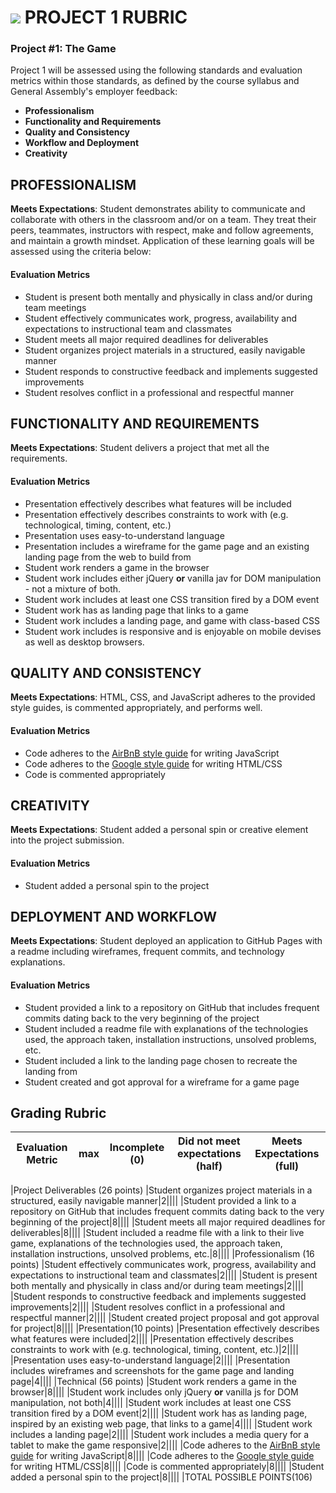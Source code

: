 # ![](https://ga-dash.s3.amazonaws.com/production/assets/logo-9f88ae6c9c3871690e33280fcf557f33.png) PROJECT 1 RUBRIC

### Project #1: The Game

Project 1 will be assessed using the following standards and evaluation metrics within those standards, as defined by the course syllabus and General Assembly's employer feedback:

* **Professionalism**
* **Functionality and Requirements**
* **Quality and Consistency**
* **Workflow and Deployment**
* **Creativity**

## PROFESSIONALISM

**Meets Expectations**: Student demonstrates ability to communicate and collaborate with others in the classroom and/or on a team. They treat their peers, teammates, instructors with respect, make and follow agreements, and maintain a growth mindset. Application of these learning goals will be assessed using the criteria below:

#### Evaluation Metrics

* Student is present both mentally and physically in class and/or during team meetings
* Student effectively communicates work, progress, availability and expectations to instructional team and classmates
* Student meets all major required deadlines for deliverables
* Student organizes project materials in a structured, easily navigable manner
* Student responds to constructive feedback and implements suggested improvements
* Student resolves conflict in a professional and respectful manner

## FUNCTIONALITY AND REQUIREMENTS

**Meets Expectations**: Student delivers a project that met all the requirements.

#### Evaluation Metrics

* Presentation effectively describes what features will be included
* Presentation effectively describes constraints to work with (e.g. technological, timing, content, etc.)
* Presentation uses easy-to-understand language
* Presentation includes a wireframe for the game page and an existing landing page from the web to build from
* Student work renders a game in the browser
* Student work includes either jQuery **or** vanilla jav for DOM manipulation - not a mixture of both.
* Student work includes at least one CSS transition fired by a DOM event
* Student work has as landing page that links to a game
* Student work includes a landing page, and game with class-based CSS
* Student work includes is responsive and is enjoyable on mobile devises as well as desktop browsers.

## QUALITY AND CONSISTENCY

**Meets Expectations**: HTML, CSS, and JavaScript adheres to the provided style guides, is commented appropriately, and performs well.

#### Evaluation Metrics

* Code adheres to the [AirBnB style guide](https://github.com/airbnb/javascript) for writing JavaScript
* Code adheres to the [Google style guide](https://google.github.io/styleguide/htmlcssguide.xml) for writing HTML/CSS
* Code is commented appropriately

## CREATIVITY

**Meets Expectations**: Student added a personal spin or creative element into the project submission.

#### Evaluation Metrics

* Student added a personal spin to the project

## DEPLOYMENT AND WORKFLOW

**Meets Expectations**: Student deployed an application to GitHub Pages with a readme including wireframes, frequent commits, and technology explanations.

#### Evaluation Metrics

* Student provided a link to a repository on GitHub that includes frequent commits dating back to the very beginning of the project
* Student included a readme file with explanations of the technologies used, the approach taken, installation instructions, unsolved problems, etc.
* Student included a link to the landing page chosen to recreate the landing from
* Student created and got approval for a wireframe for a game page

## Grading Rubric

| Evaluation Metric | max | Incomplete (0) | Did not meet expectations (half) | Meets Expectations (full) |
| ----------------- | --- | -------------- | -------------------------------- | ------------------------- |


|<th colspan=4>Project Deliverables (26 points)</th>
|Student organizes project materials in a structured, easily navigable manner|2||||
|Student provided a link to a repository on GitHub that includes frequent commits dating back to the very beginning of the project|8||||
|Student meets all major required deadlines for deliverables|8||||
|Student included a readme file with a link to their live game, explanations of the technologies used, the approach taken, installation instructions, unsolved problems, etc.|8||||
|<th colspan=4>Professionalism (16 points)</th>
|Student effectively communicates work, progress, availability and expectations to instructional team and classmates|2||||
|Student is present both mentally and physically in class and/or during team meetings|2||||
|Student responds to constructive feedback and implements suggested improvements|2||||
|Student resolves conflict in a professional and respectful manner|2||||
|Student created project proposal and got approval for project|8||||
|<th colspan=4>Presentation(10 points)</th>
|Presentation effectively describes what features were included|2||||
|Presentation effectively describes constraints to work with (e.g. technological, timing, content, etc.)|2||||
|Presentation uses easy-to-understand language|2||||
|Presentation includes wireframes and screenshots for the game page and landing page|4||||
|<th colspan=4>Technical (56 points)</th>
|Student work renders a game in the browser|8||||
|Student work includes only jQuery **or** vanilla js for DOM manipulation, not both|4||||
|Student work includes at least one CSS transition fired by a DOM event|2||||
|Student work has as landing page, inspired by an existing web page, that links to a game|4||||
|Student work includes a landing page|2||||
|Student work includes a media query for a tablet to make the game responsive|2||||
|Code adheres to the [AirBnB style guide](https://github.com/airbnb/javascript) for writing JavaScript|8||||
|Code adheres to the [Google style guide](https://google.github.io/styleguide/htmlcssguide.xml) for writing HTML/CSS|8||||
|Code is commented appropriately|8||||
|Student added a personal spin to the project|8||||
|<th colspan=4>TOTAL POSSIBLE POINTS(106)
